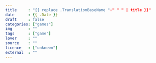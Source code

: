 ```yaml
---
title     : "{{ replace .TranslationBaseName "-" " " | title }}"
date      : {{ .Date }}
draft     : false
categories: ["games"]
img       : ""
tags      : ["game"]
lover     : ""
source    : ""
licence   : ["unknown"]
external  : ""
---
```

